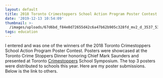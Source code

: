 ```yaml
---
layout: default
title: 2018 Toronto Crimestoppers School Action Program Poster Contest
date: '2019-12-13 10:54:09'
thumbnail: >-
  /images/uploads/67d6bd_f84e0d72655d42c6a47b62b905c328fd_mv2_d_3537_5337_s_4_2.webp
tags: education
---
```

I entered and was one of the winners of the 2018 Toronto Crimestoppers School Action Program Poster Contest. Posters were showcased at the Toronto Crime Stoppers Dinner honoring Chief Mark Saunders and presented at Toronto [Crimestoppers](https://www.222tips.com/Campaign/Info/0d2dc810-56e4-4045-8930-a99200ff2fe3) School Symposium. The top 3 posters were distributed to schools this year. Here are my poster submissions. Below is the link to others.
